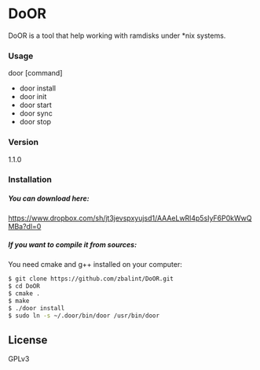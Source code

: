 # DoOR

DoOR is a tool that help working with ramdisks under *nix systems.

### Usage
door [command]
- door install
- door init
- door start
- door sync
- door stop

### Version
1.1.0

### Installation

##### You can download here:
https://www.dropbox.com/sh/jt3jevspxyujsd1/AAAeLwRl4p5sIyF6P0kWwQMBa?dl=0

##### If you want to compile it from sources:

You need cmake and g++ installed on your computer:

```sh
$ git clone https://github.com/zbalint/DoOR.git
$ cd DoOR
$ cmake .
$ make
$ ./door install
$ sudo ln -s ~/.door/bin/door /usr/bin/door
```

License
----

GPLv3
